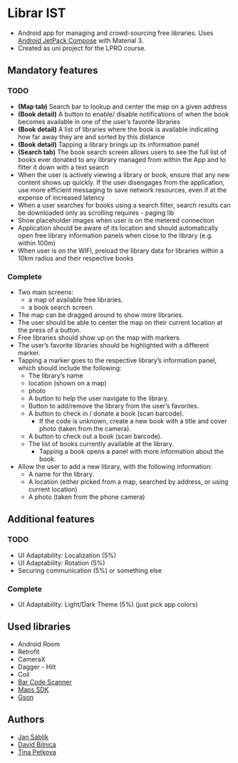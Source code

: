 # Librar IST

* Android app for managing and crowd-sourcing free libraries. Uses [Android JetPack Compose](https://developer.android.com/jetpack) with Material 3.
* Created as uni project for the LPRO course.

## Mandatory features
### TODO
* **(Map tab)** Search bar to lookup and center the map on a given address
* **(Book detail)** A button to enable/ disable notifications of when the book becomes available in one of the user’s favorite libraries
* **(Book detail)**	A list of libraries where the book is available indicating how far away they are and sorted by this distance
* **(Book detail)**	Tapping a library brings up its information panel 
* **(Search tab)** The book search screen allows users to see the full list of books ever donated to any library managed from within the App and to filter it down with a text search
* When the user is actively viewing a library or book, ensure that any new content shows up quickly. If the user disengages from the application, use more efficient messaging to save network resources, even if at the expense of increased latency
* When a user searches for books using a search filter, search results can be downloaded only as scrolling requires - paging lib
* Show placeholder images when user is on the metered connection
* Application should be aware of its location and should automatically open free library information panels when close to the library (e.g. within 100m)
* When user is on the WIFI, preload the library data for libraries within a 10km radius and their respective books


### Complete
* Two main screens: 
  * a map of available free libraries.
  * a book search screen.
* The map can be dragged around to show more libraries.
* The user should be able to center the map on their current location at the press of a button. 
*	Free libraries should show up on the map with markers. 
*	The user’s favorite libraries should be highlighted with a different marker. 
*	Tapping a marker goes to the respective library’s information panel, which should include the following: 
    *	The library’s name  
    *	location (shown on a map)
    *	photo
    *	A button to help the user navigate to the library. 
    *	Button to add/remove the library from the user’s favorites. 
    *	A button to check in / donate a book (scan barcode).
        *	If the code is unknown, create a new book with a title and cover photo (taken from the camera).
    *	A button to check out a book (scan barcode). 
    *	The list of books currently available at the library. 
        * Tapping a book opens a panel with more information about the book. 	
* Allow the user to add a new library, with the following information: 
    * A name for the library. 
    * A location (either picked from a map, searched by address, or using current location) 
    * A photo (taken from the phone camera) 

## Additional features
### TODO
* UI Adaptability: Localization (5%)
* UI Adaptability: Rotation (5%)
* Securing communication (5%) or something else
### Complete
* UI Adaptability: Light/Dark Theme (5%) (just pick app colors)


## Used libraries
* Android Room
* Retrofit
* CameraX
* Dagger - Hilt
* Coil
* [Bar Code Scanner](https://developers.google.com/ml-kit/vision/barcode-scanning/code-scanner)
* [Maps SDK](https://developers.google.com/maps/documentation/android-sdk/overview)
* [Gson](https://github.com/google/gson)


## Authors
* [Jan Sáblík](https://github.com/sablikj)
* [David Bilnica](https://github.com/dbilnica)
* [Tina Petkova](https://github.com/tina5kova)
